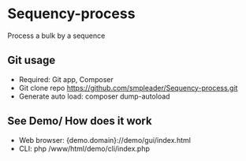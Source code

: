 # Sequency-process
Process a bulk by a sequence

## Git usage

- Required: Git app, Composer
- Git clone repo https://github.com/smpleader/Sequency-process.git
- Generate auto load: composer dump-autoload

## See Demo/ How does it work

- Web browser: {demo.domain}://demo/gui/index.html
- CLI: php /www/html/demo/cli/index.php